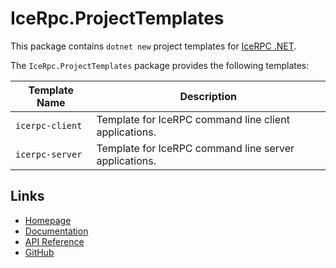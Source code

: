 # IceRpc.ProjectTemplates

This package contains `dotnet new` project templates for [IceRPC .NET](https://www.nuget.org/packages/IceRpc).

The `IceRpc.ProjectTemplates` package provides the following templates:

| Template Name   | Description                                           |
|-----------------|-------------------------------------------------------|
| `icerpc-client` | Template for IceRPC command line client applications. |
| `icerpc-server` | Template for IceRPC command line server applications. |

## Links

- [Homepage](https://icerpc.com)
- [Documentation](https://doc.icerpc.com)
- [API Reference](https://api.icerpc.com/csharp/api/IceRpc.html)
- [GitHub](https://github.com/icerpc/icerpc-csharp)
